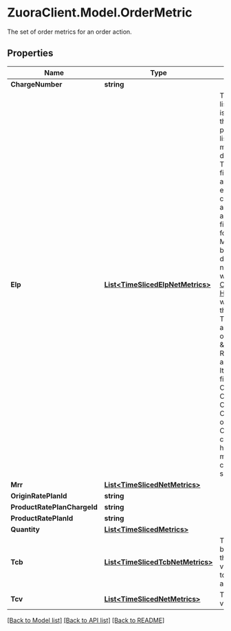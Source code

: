 # ZuoraClient.Model.OrderMetric
The set of order metrics for an order action.

## Properties

Name | Type | Description | Notes
------------ | ------------- | ------------- | -------------
**ChargeNumber** | **string** |  | [optional] 
**Elp** | [**List&lt;TimeSlicedElpNetMetrics&gt;**](TimeSlicedElpNetMetrics.md) | The extended list price which is calculated by the original product catalog list price multiplied by the delta quantity.  The &#x60;elp&#x60; nested field is only available to existing Orders customers who already have access to the field.  **Note:** The following Order Metrics have been deprecated. Any new customers who onboard on [Orders](https://knowledgecenter.zuora.com/Billing/Subscriptions/Orders/AA_Overview_of_Orders) or [Orders Harmonization](https://knowledgecenter.zuora.com/Billing/Subscriptions/Orders/Orders_Harmonization/Orders_Harmonization) will not get these metrics. * The Order ELP and Order Item objects  * The \&quot;Generated Reason\&quot; and \&quot;Order Item ID\&quot; fields in the Order MRR, Order TCB, Order TCV, and Order Quantity objects  Existing Orders customers who have these metrics will continue to be supported.  | [optional] 
**Mrr** | [**List&lt;TimeSlicedNetMetrics&gt;**](TimeSlicedNetMetrics.md) |  | [optional] 
**OriginRatePlanId** | **string** |  | [optional] 
**ProductRatePlanChargeId** | **string** |  | [optional] 
**ProductRatePlanId** | **string** |  | [optional] 
**Quantity** | [**List&lt;TimeSlicedMetrics&gt;**](TimeSlicedMetrics.md) |  | [optional] 
**Tcb** | [**List&lt;TimeSlicedTcbNetMetrics&gt;**](TimeSlicedTcbNetMetrics.md) | Total contracted billing which is the forecast value for the total invoice amount. | [optional] 
**Tcv** | [**List&lt;TimeSlicedNetMetrics&gt;**](TimeSlicedNetMetrics.md) | Total contracted value. | [optional] 

[[Back to Model list]](../README.md#documentation-for-models) [[Back to API list]](../README.md#documentation-for-api-endpoints) [[Back to README]](../README.md)

